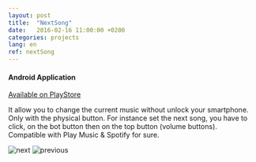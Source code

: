 ```yaml
---
layout: post
title:  "NextSong"
date:   2016-02-16 11:00:00 +0200
categories: projects
lang: en
ref: nextSong
---
```

#### Android Application
[Available on PlayStore](https://play.google.com/store/apps/details?id=com.toast.nextsong)

It allow you to change the current music without unlock your smartphone.  
Only with the physical button. For instance set the next song, you have to click,
on the bot button then on the top button (volume buttons).  
Compatible with Play Music & Spotify for sure.  

![next](https://lh3.googleusercontent.com/CJRpsVePriqAMEEMPvoAErK8urd6nT8XRlMKdcX7tIdjECLbj70QCrUmkZfM6h8-Zi0=h900-rw)
![previous](https://lh3.googleusercontent.com/ifjwolkLRtJ1xsMr6hiDE_CVFfYp-tCQpKXPcQroSkFfNsvWy53dQnAcpWAxMOgOeg=h900-rw)
